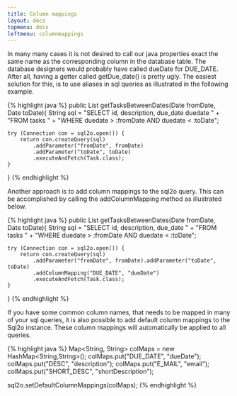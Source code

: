 ```yaml
---
title: Column mappings
layout: docs
topmenu: docs
leftmenu: columnmappings
---
```


In many many cases it is not desired to call our java properties exact the same name as the corresponding column in the
database table. The database designers would probably have called dueDate for DUE_DATE. After all, having a getter
called getDue_date() is pretty ugly. The easiest solution for this, is to use aliases in sql queries as illustrated in
the following example.

{% highlight java %}
public List<Task> getTasksBetweenDates(Date fromDate, Date toDate){
    String sql =
        "SELECT id, description, due_date duedate " +
        "FROM tasks " +
        "WHERE duedate > :fromDate AND duedate < :toDate";

    try (Connection con = sql2o.open()) {
        return con.createQuery(sql)
            .addParameter("fromDate", fromDate)
            .addParameter("toDate", toDate)
            .executeAndFetch(Task.class);
    }
    
}
{% endhighlight %}

Another approach is to add column mappings to the sql2o query. This can be accomplished by calling the addColumnMapping
method as illustrated below.

{% highlight java %}
public List<Task> getTasksBetweenDates(Date fromDate, Date toDate){
    String sql =
        "SELECT id, description, due_date " +
        "FROM tasks " +
        "WHERE duedate > :fromDate AND duedate < :toDate";

    try (Connection con = sql2o.open()) {
        return con.createQuery(sql)
            .addParameter("fromDate", fromDate).addParameter("toDate", toDate)
            .addColumnMapping("DUE_DATE", "dueDate")
            .executeAndFetch(Task.class);
    }
}
{% endhighlight %}

If you have some common column names, that needs to be mapped in many of your sql queries, it is also possible to add
default column mappings to the Sql2o instance. These column mappings will automatically be applied to all queries.

{% highlight java %}
Map<String, String> colMaps = new HashMap<String,String>();
colMaps.put("DUE_DATE", "dueDate");
colMaps.put("DESC", "description");
colMaps.put("E_MAIL", "email");
colMaps.put("SHORT_DESC", "shortDescription");

sql2o.setDefaultColumnMappings(colMaps);
{% endhighlight %}
